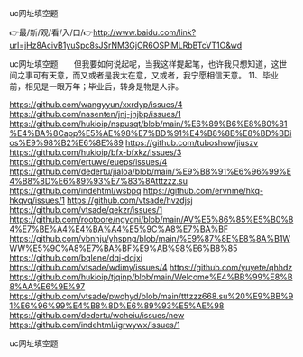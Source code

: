uc网址填空题

👉最/新/观/看/入/口/👉http://www.baidu.com/link?url=jHz8AcivB1yuSpc8sJSrNM3GjOR6OSPiMLRbBTcVT1O&wd

uc网址填空题　　但我要如何说起呢，当我这样提起笔，也许我只想知道，这世间之事可有天意，而又或者是我太在意，又或者，我宁愿相信天意。
	11、毕业前，相见是一眼万年；毕业后，转身是物是人非。


https://github.com/wangyyun/xxrdyp/issues/4
https://github.com/nasenten/jnj-jnjbp/issues/1
https://github.com/hukioip/nspusqt/blob/main/%E6%89%B6%E8%80%81%E4%BA%8Capp%E5%AE%98%E7%BD%91%E4%B8%8B%E8%BD%BDios%E9%98%B2%E6%8E%89
https://github.com/tuboshow/jiuszv
https://github.com/hukioip/bfx-bfxkz/issues/3
https://github.com/ertuwe/eueps/issues/4
https://github.com/dedertu/jialoa/blob/main/%E9%BB%91%E6%96%99%E4%B8%8D%E6%89%93%E7%83%8Atttzzz.su
https://github.com/indehtml/wsbpq
https://github.com/ervnme/hkq-hkqvq/issues/1
https://github.com/vtsade/hvzdjsj
https://github.com/vtsade/qekzr/issues/1
https://github.com/rootoore/ngyqni/blob/main/AV%E5%86%85%E5%B0%84%E7%BE%A4%E4%BA%A4%E5%9C%A8%E7%BA%BF
https://github.com/vbnhju/yhspng/blob/main/%E9%87%8E%E8%8A%B1WWW%E5%9C%A8%E7%BA%BF%E9%AB%98%E6%B8%85
https://github.com/bqlene/dqj-dqjxi
https://github.com/vtsade/wdimy/issues/4
https://github.com/yuyete/qhhdz
https://github.com/hukioip/tjqinp/blob/main/Welcome%E4%BB%99%E8%B8%AA%E6%9E%97
https://github.com/vtsade/pwqhyd/blob/main/tttzzz668.su%20%E9%BB%91%E6%96%99%E4%B8%8D%E6%89%93%E5%AE%98
https://github.com/dedertu/wcheiu/issues/new
https://github.com/indehtml/igrwywx/issues/1

uc网址填空题
